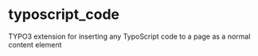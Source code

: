 # typoscript_code
TYPO3 extension for inserting any TypoScript code to a page as a normal content element
